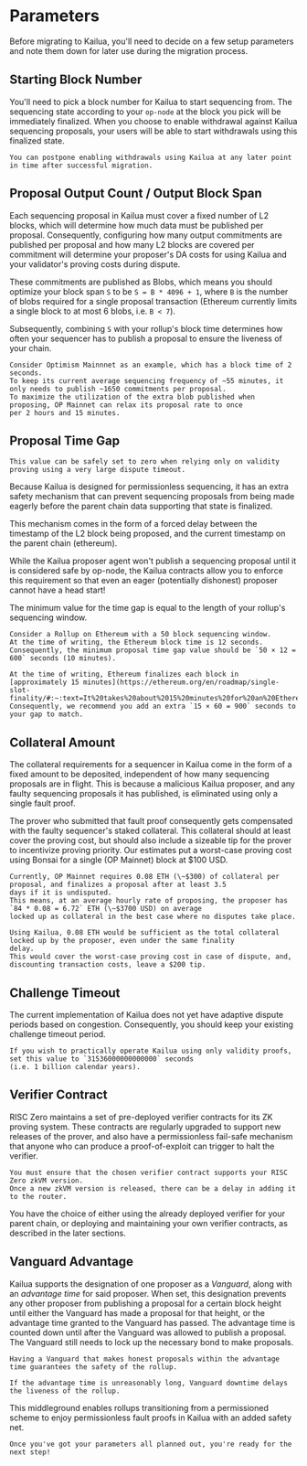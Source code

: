 # Parameters

Before migrating to Kailua, you'll need to decide on a few setup parameters and note them down for later use during
the migration process.

## Starting Block Number
You'll need to pick a block number for Kailua to start sequencing from.
The sequencing state according to your `op-node` at the block you pick will be immediately finalized.
When you choose to enable withdrawal against Kailua sequencing proposals, your users will be able to start withdrawals
using this finalized state.

```admonish tip
You can postpone enabling withdrawals using Kailua at any later point in time after successful migration.
```

## Proposal Output Count / Output Block Span
Each sequencing proposal in Kailua must cover a fixed number of L2 blocks, which will determine how much data must be
published per proposal.
Consequently, configuring how many output commitments are published per proposal and how many L2 blocks are covered per
commitment will determine your proposer's DA costs for using Kailua and your validator's proving costs during dispute.

These commitments are published as Blobs, which means you should optimize your block span `S` to be `S = B * 4096 + 1`,
where `B` is the number of blobs required for a single proposal transaction (Ethereum currently limits a single block to
at most 6 blobs, i.e. `B < 7`).

Subsequently, combining `S` with your rollup's block time determines how often your sequencer has to publish a proposal
to ensure the liveness of your chain.

```admonish example
Consider Optimism Mainnnet as an example, which has a block time of 2 seconds.
To keep its current average sequencing frequency of ~55 minutes, it only needs to publish ~1650 commitments per proposal.
To maximize the utilization of the extra blob published when proposing, OP Mainnet can relax its proposal rate to once
per 2 hours and 15 minutes.
```

## Proposal Time Gap

```admonish tip
This value can be safely set to zero when relying only on validity proving using a very large dispute timeout.
```

Because Kailua is designed for permissionless sequencing, it has an extra safety mechanism that can prevent sequencing 
proposals from being made eagerly before the parent chain data supporting that state is finalized.

This mechanism comes in the form of a forced delay between the timestamp of the L2 block being proposed, and the current
timestamp on the parent chain (ethereum).

While the Kailua proposer agent won't publish a sequencing proposal until it is considered safe by op-node, the Kailua contracts
allow you to enforce this requirement so that even an eager (potentially dishonest) proposer cannot have a head start!

The minimum value for the time gap is equal to the length of your rollup's sequencing window.

```admonish example
Consider a Rollup on Ethereum with a 50 block sequencing window.
At the time of writing, the Ethereum block time is 12 seconds.
Consequently, the minimum proposal time gap value should be `50 × 12 = 600` seconds (10 minutes).
```

```admonish note
At the time of writing, Ethereum finalizes each block in [approximately 15 minutes](https://ethereum.org/en/roadmap/single-slot-finality/#:~:text=It%20takes%20about%2015%20minutes%20for%20an%20Ethereum%20block%20to%20finalize).
Consequently, we recommend you add an extra `15 × 60 = 900` seconds to your gap to match.
```



## Collateral Amount

The collateral requirements for a sequencer in Kailua come in the form of a fixed amount to be deposited, independent of
how many sequencing proposals are in flight.
This is because a malicious Kailua proposer, and any faulty sequencing proposals it has published, is eliminated using
only a single fault proof.

The prover who submitted that fault proof consequently gets compensated with the faulty sequencer's staked collateral.
This collateral should at least cover the proving cost, but should also include a sizeable tip for the prover to
incentivize proving priority.
Our estimates put a worst-case proving cost using Bonsai for a single (OP Mainnet) block at $100 USD.

```admonish example
Currently, OP Mainnet requires 0.08 ETH (\~$300) of collateral per proposal, and finalizes a proposal after at least 3.5
days if it is undisputed.
This means, at an average hourly rate of proposing, the proposer has `84 * 0.08 = 6.72` ETH (\~$3700 USD) on average 
locked up as collateral in the best case where no disputes take place.

Using Kailua, 0.08 ETH would be sufficient as the total collateral locked up by the proposer, even under the same finality
delay.
This would cover the worst-case proving cost in case of dispute, and, discounting transaction costs, leave a $200 tip.
```

## Challenge Timeout

The current implementation of Kailua does not yet have adaptive dispute periods based on congestion.
Consequently, you should keep your existing challenge timeout period.

```admonish note
If you wish to practically operate Kailua using only validity proofs, set this value to `31536000000000000` seconds
(i.e. 1 billion calendar years).
```

## Verifier Contract
RISC Zero maintains a set of pre-deployed verifier contracts for its ZK proving system.
These contracts are regularly upgraded to support new releases of the prover, and also have a permissionless fail-safe
mechanism that anyone who can produce a proof-of-exploit can trigger to halt the verifier.

```admonish note
You must ensure that the chosen verifier contract supports your RISC Zero zkVM version.
Once a new zkVM version is released, there can be a delay in adding it to the router.
```

You have the choice of either using the already deployed verifier for your parent chain, or deploying and maintaining
your own verifier contracts, as described in the later sections.

## Vanguard Advantage
Kailua supports the designation of one proposer as a *Vanguard*, along with an *advantage time* for said proposer.
When set, this designation prevents any other proposer from publishing a proposal for a certain block height until
either the Vanguard has made a proposal for that height, or the advantage time granted to the Vanguard has passed.
The advantage time is counted down until after the Vanguard was allowed to publish a proposal.
The Vanguard still needs to lock up the necessary bond to make proposals.

```admonish note
Having a Vanguard that makes honest proposals within the advantage time guarantees the safety of the rollup.
```

```admonish warning
If the advantage time is unreasonably long, Vanguard downtime delays the liveness of the rollup.
```

This middleground enables rollups transitioning from a permissioned scheme to enjoy permissionless fault proofs in
Kailua with an added safety net.

```admonish success
Once you've got your parameters all planned out, you're ready for the next step!
```
